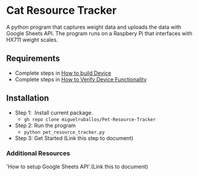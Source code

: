 # Cat Resource Tracker

A python program that captures weight data and uploads the data with Google Sheets API. The program runs on a Raspbery Pi that interfaces with HX711 weight scales. 

## Requirements

*   Complete steps in [How to build Device](/Build%20and%20Verify%20Device/How_to_Build_Device.md)
*   Complete steps in [How to Verify Device Functionality](/Build%20and%20Verify%20Device/How_to_verify_device_functionality.md)

## Installation

*   Step 1:  Install current package. 
    *   `gh repo clone miguelruballos/Pet-Resource-Tracker`
*   Step 2: Run the program
    *   `python pet_resource_tracker.py`
*   Step 3: Get Started (Link this step to document)

### Additional Resources

'How to setup Google Sheets API'.(Link this to document)
